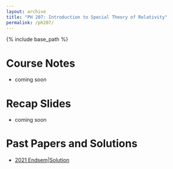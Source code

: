 ```yaml
---
layout: archive
title: "PH 207: Introduction to Special Theory of Relativity"
permalink: /ph207/
---
```

{% include base_path %}

# Course Notes

- coming soon

# Recap Slides

- coming soon

# Past Papers and Solutions

- [2021 Endsem](/files/resources/ph207/endsem_2021.pdf)|[Solution](/files/resources/ph207/solution_endsem_2021.pdf)
